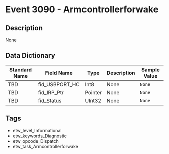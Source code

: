 # Event 3090 - Armcontrollerforwake

## Description
None

## Data Dictionary
|Standard Name|Field Name|Type|Description|Sample Value|
|---|---|---|---|---|
|TBD|fid_USBPORT_HC|Int8|None|`None`|
|TBD|fid_IRP_Ptr|Pointer|None|`None`|
|TBD|fid_Status|UInt32|None|`None`|

## Tags
* etw_level_Informational
* etw_keywords_Diagnostic
* etw_opcode_Dispatch
* etw_task_Armcontrollerforwake
